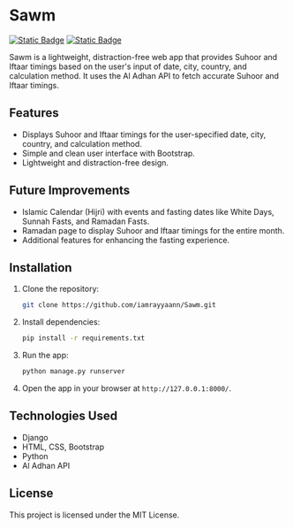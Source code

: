# Sawm
[![Static Badge](https://img.shields.io/badge/Admin-Saad--SYEDK-white)](https://github.com/Saad-SYEDK)  [![Static Badge](https://img.shields.io/badge/Admin-iamrayyaann-white)](https://github.com/iamrayyaann)

Sawm is a lightweight, distraction-free web app that provides Suhoor and Iftaar timings based on the user's input of date, city, country, and calculation method. It uses the Al Adhan API to fetch accurate Suhoor and Iftaar timings.

## Features
- Displays Suhoor and Iftaar timings for the user-specified date, city, country, and calculation method.
- Simple and clean user interface with Bootstrap.
- Lightweight and distraction-free design.

## Future Improvements
- Islamic Calendar (Hijri) with events and fasting dates like White Days, Sunnah Fasts, and Ramadan Fasts.
- Ramadan page to display Suhoor and Iftaar timings for the entire month.
- Additional features for enhancing the fasting experience.

## Installation

1. Clone the repository:
   ```bash
   git clone https://github.com/iamrayyaann/Sawm.git
   ```

2. Install dependencies:
   ```bash
   pip install -r requirements.txt
   ```

3. Run the app:
   ```bash
   python manage.py runserver
   ```

4. Open the app in your browser at `http://127.0.0.1:8000/`.

## Technologies Used
- Django
- HTML, CSS, Bootstrap
- Python
- Al Adhan API

## License
This project is licensed under the MIT License.
